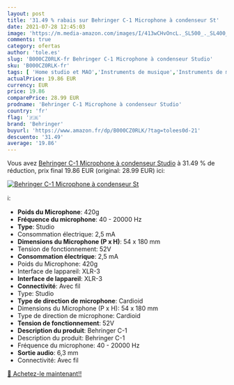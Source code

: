 ```yaml
---
layout: post
title: '31.49 % rabais sur Behringer C-1 Microphone à condenseur St'
date: 2021-07-28 12:45:03
image: 'https://m.media-amazon.com/images/I/413wCHvOncL._SL500_._SL400_.jpg'
comments: true
category: ofertas
author: 'tole.es'
slug: 'B000CZ0RLK-fr Behringer C-1 Microphone à condenseur Studio'
sku: 'B000CZ0RLK-fr'
tags: [ 'Home studio et MAO','Instruments de musique','Instruments de musique et Sono','Interfaces audio pour home studio','behringer', ]
actualPrice: 19.86 EUR
currency: EUR
price: 19.86
comparePrice: 28.99 EUR
prodname: 'Behringer C-1 Microphone à condenseur Studio'
country: 'fr'
flag: '🇫🇷'
brand: 'Behringer'
buyurl: 'https://www.amazon.fr/dp/B000CZ0RLK/?tag=tolees0d-21'
descuento: '31.49'
average: '19.86'
---
```


Vous avez [Behringer C-1 Microphone à condenseur Studio](https://www.amazon.fr/dp/B000CZ0RLK/?tag=tolees0d-21)  à  31.49 % de réduction, prix final  19.86 EUR (original: 28.99 EUR) ici:

[![Behringer C-1 Microphone à condenseur St](https://m.media-amazon.com/images/I/413wCHvOncL._SL500_._SL400_.jpg)](https://www.amazon.fr/dp/B000CZ0RLK/?tag=tolees0d-21)

ℹ️:

- <b>Poids du Microphone</b>: 420g
- <b>Fréquence du microphone</b>: 40 - 20000 Hz
- <b>Type</b>: Studio
- Consommation électrique: 2,5 mA
- <b>Dimensions du Microphone (P x H)</b>: 54 x 180 mm
- Tension de fonctionnement: 52V
- <b>Consommation électrique</b>: 2,5 mA
- Poids du Microphone: 420g
- Interface de lappareil: XLR-3
- <b>Interface de lappareil</b>: XLR-3
- <b>Connectivité</b>: Avec fil
- Type: Studio
- <b>Type de direction de microphone</b>: Cardioid
- Dimensions du Microphone (P x H): 54 x 180 mm
- Type de direction de microphone: Cardioid
- <b>Tension de fonctionnement</b>: 52V
- <b>Description du produit</b>: Behringer C-1
- Description du produit: Behringer C-1
- Fréquence du microphone: 40 - 20000 Hz
- <b>Sortie audio</b>: 6,3 mm
- Connectivité: Avec fil

[🛒 Achetez-le maintenant!!](https://www.amazon.fr/dp/B000CZ0RLK/?tag=tolees0d-21)
